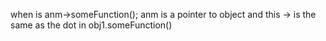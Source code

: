 when is anm->someFunction();
anm is a pointer to object and this -> is the same as the dot in obj1.someFunction()
